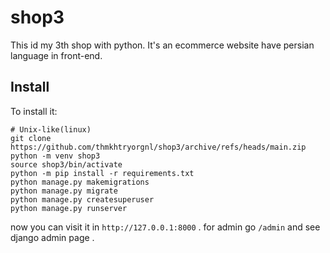 # shop3
This id my 3th shop with python. It's an ecommerce website have persian language in front-end.
## Install

To install it:
```
# Unix-like(linux)
git clone https://github.com/thmkhtryorgnl/shop3/archive/refs/heads/main.zip
python -m venv shop3
source shop3/bin/activate
python -m pip install -r requirements.txt
python manage.py makemigrations
python manage.py migrate
python manage.py createsuperuser
python manage.py runserver
```
now you can visit it in `http://127.0.0.1:8000` .
for admin go `/admin` and see django admin page .
